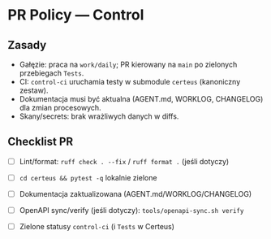 # PR Policy — Control

## Zasady

- Gałęzie: praca na `work/daily`; PR kierowany na `main` po zielonych przebiegach `Tests`.
- CI: `control-ci` uruchamia testy w submodule `certeus` (kanoniczny zestaw).
- Dokumentacja musi być aktualna (AGENT.md, WORKLOG, CHANGELOG) dla zmian procesowych.
- Skany/secrets: brak wrażliwych danych w diffs.

## Checklist PR

- [ ] Lint/format: `ruff check . --fix` / `ruff format .` (jeśli dotyczy)
- [ ] `cd certeus && pytest -q` lokalnie zielone
- [ ] Dokumentacja zaktualizowana (AGENT.md/WORKLOG/CHANGELOG)
- [ ] OpenAPI sync/verify (jeśli dotyczy): `tools/openapi-sync.sh verify`
- [ ] Zielone statusy `control-ci` (i `Tests` w Certeus)

